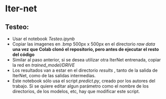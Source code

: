 # Iter-net 

## Testeo:

- Usar el notebook *Testeo.ipynb*  
- Copiar las imagenes en .bmp 500px x 500px en el directorio *raw data* **una vez que Colab clonó el repositorio, pero antes de ejecutar el resto del código**
- Similar al paso anterior, si se desea utilizar otra IterNet entrenada, copiar la red en *trained_model/DRIVE*
- Los resultados van a estar en el directorio *results* , tanto de la salida de IterNet, como de las salidas intermedias. 
- Este notebook sólo usa el script *predict.py*, creado por los autores del trabajo. Si se quiere editar algun parámetro como el nombre de los directorios, de los modelos, etc, hay que modificar este script.

